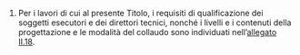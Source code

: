 1. Per i lavori di cui al presente Titolo, i requisiti di qualificazione dei soggetti esecutori e dei direttori tecnici, nonché i livelli e i contenuti della progettazione e le modalità del collaudo sono individuati nell’[allegato II.18](/index.html?section=attachment-2-18&version=2). 
